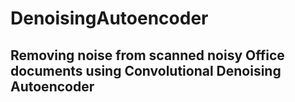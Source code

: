 # DenoisingAutoencoder
## Removing noise from scanned noisy Office documents using Convolutional Denoising Autoencoder
